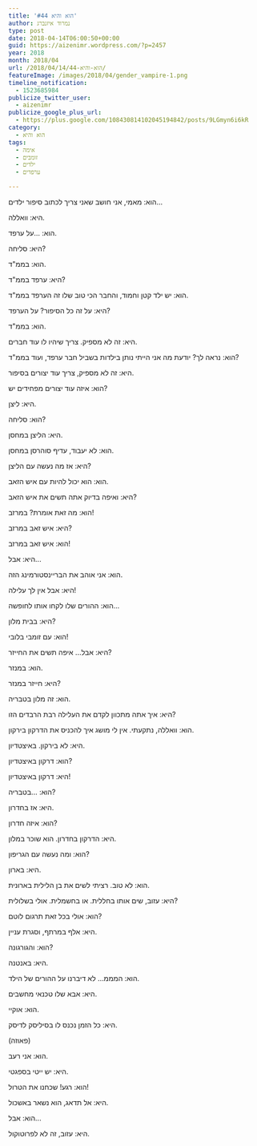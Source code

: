 ```yaml
---
title: 'הוא והיא #44'
author: נמרוד איזנברג
type: post
date: 2018-04-14T06:00:50+00:00
guid: https://aizenimr.wordpress.com/?p=2457
year: 2018
month: 2018/04
url: /2018/04/14/הוא-והיא-44/
featureImage: /images/2018/04/gender_vampire-1.png
timeline_notification:
  - 1523685984
publicize_twitter_user:
  - aizenimr
publicize_google_plus_url:
  - https://plus.google.com/108430814102045194842/posts/9LGmyn6i6kR
category:
  - הוא והיא
tags:
  - אימה
  - זומבים
  - ילדים
  - ערפדים

---
```

הוא: מאמי, אני חושב שאני צריך לכתוב סיפור ילדים...

היא: וואללה.

הוא: ...על ערפד.

היא: סליחה?

הוא: בממ"ד.

היא: ערפד בממ"ד?

הוא: יש ילד קטן וחמוד, והחבר הכי טוב שלו זה הערפד בממ"ד.

היא: על זה כל הסיפור? על הערפד?

הוא: בממ"ד.

היא: זה לא מספיק. צריך שיהיו לו עוד חברים.

הוא: נראה לך? יודעת מה אני הייתי נותן בילדות בשביל חבר ערפד, ועוד בממ"ד?

היא: זה לא מספיק, צריך עוד יצורים בסיפור.

הוא: איזה עוד יצורים מפחידים יש?

היא: ליצן.

הוא: סליחה?

היא: הליצן במחסן.

הוא: לא יעבוד, עדיף סוהרסן במחסן.

היא: אז מה נעשה עם הליצן?

הוא: הוא יכול להיות עם איש הזאב.

היא: ואיפה בדיוק אתה תשים את איש הזאב?

הוא: מה זאת אומרת? במרזב!

היא: איש זאב במרזב?

הוא: איש זאב במרזב!

היא: אבל...

הוא: אני אוהב את הבריינסטורמינג הזה.

היא: אבל אין לך עלילה!

הוא: ההורים שלו לקחו אותו לחופשה...

היא: בבית מלון?

הוא: עם זומבי בלובי!

היא: אבל... איפה תשים את החייזר?

הוא: במנזר.

היא: חייזר במנזר?

הוא: זה מלון בטבריה.

היא: איך אתה מתכוון לקדם את העלילה רבת הרבדים הזו?

הוא: וואללה, נתקעתי. אין לי מושג איך להכניס את הדרקון בירקון.

היא: לא בירקון. באיצטדיון.

הוא: דרקון באיצטדיון?

היא: דרקון באיצטדיון!

הוא: ...בטבריה?

היא: אז בחדרון.

הוא: איזה חדרון?

היא: הדרקון בחדרון. הוא שוכר במלון.

הוא: ומה נעשה עם הגריפון?

היא: בארון.

הוא: לא טוב. רציתי לשים את בן הלילית בארונית.

היא: עזוב, שים אותו בחללית. או בחשמלית. אולי בשלולית?

הוא: אולי בכל זאת תרגום לוטם?

היא: אלף במרתף, וסגרת עניין.

הוא: והגורגונה?

היא: באנטנה.

הוא: המממ... לא דיברנו על ההורים של הילד.

היא: אבא שלו טכנאי מחשבים.

הוא: אוקיי.

היא: כל הזמן נכנס לו בסיליסק לדיסק.

(פאוזה)

הוא: אני רעב.

היא: יש ייטי בספגטי.

הוא: רגע! שכחנו את הטרול!

היא: אל תדאג, הוא נשאר באשכול.

הוא: אבל...

היא: עזוב, זה לא לפרוטוקול.